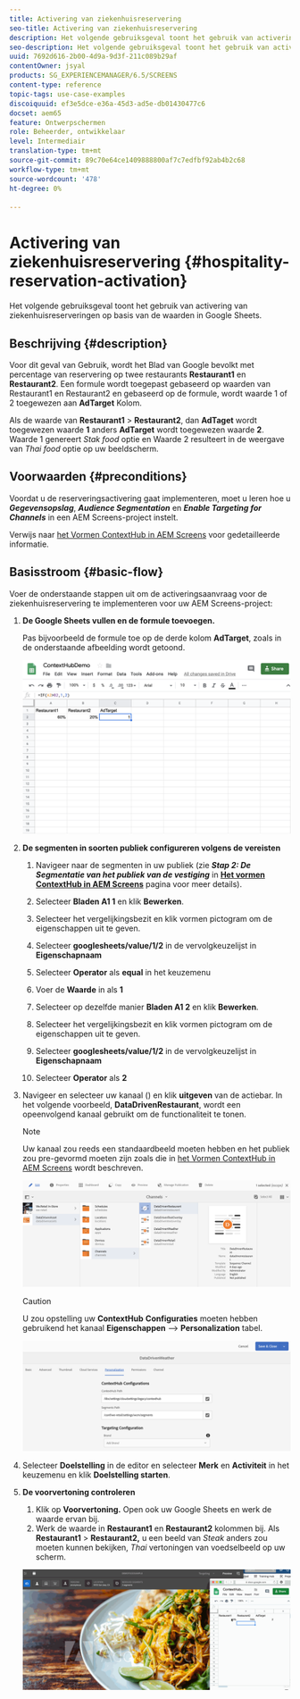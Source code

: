 ```yaml
---
title: Activering van ziekenhuisreservering
seo-title: Activering van ziekenhuisreservering
description: Het volgende gebruiksgeval toont het gebruik van activering van ziekenhuisreserveringen op basis van de waarden in Google Sheets.
seo-description: Het volgende gebruiksgeval toont het gebruik van activering van ziekenhuisreserveringen op basis van de waarden in Google Sheets.
uuid: 7692d616-2b00-4d9a-9d3f-211c089b29af
contentOwner: jsyal
products: SG_EXPERIENCEMANAGER/6.5/SCREENS
content-type: reference
topic-tags: use-case-examples
discoiquuid: ef3e5dce-e36a-45d3-ad5e-db01430477c6
docset: aem65
feature: Ontwerpschermen
role: Beheerder, ontwikkelaar
level: Intermediair
translation-type: tm+mt
source-git-commit: 89c70e64ce1409888800af7c7edfbf92ab4b2c68
workflow-type: tm+mt
source-wordcount: '478'
ht-degree: 0%

---
```



# Activering van ziekenhuisreservering {#hospitality-reservation-activation}

Het volgende gebruiksgeval toont het gebruik van activering van ziekenhuisreserveringen op basis van de waarden in Google Sheets.

## Beschrijving {#description}

Voor dit geval van Gebruik, wordt het Blad van Google bevolkt met percentage van reservering op twee restaurants **Restaurant1** en **Restaurant2**. Een formule wordt toegepast gebaseerd op waarden van Restaurant1 en Restaurant2 en gebaseerd op de formule, wordt waarde 1 of 2 toegewezen aan **AdTarget** Kolom.

Als de waarde van **Restaurant1** > **Restaurant2**, dan **AdTaget** wordt toegewezen waarde **1** anders **AdTarget** wordt toegewezen waarde **2**. Waarde 1 genereert *Stak food* optie en Waarde 2 resulteert in de weergave van *Thai food* optie op uw beeldscherm.

## Voorwaarden {#preconditions}

Voordat u de reserveringsactivering gaat implementeren, moet u leren hoe u ***Gegevensopslag***, ***Audience Segmentation*** en ***Enable Targeting for Channels*** in een AEM Screens-project instelt.

Verwijs naar [het Vormen ContextHub in AEM Screens](configuring-context-hub.md) voor gedetailleerde informatie.

## Basisstroom {#basic-flow}

Voer de onderstaande stappen uit om de activeringsaanvraag voor de ziekenhuisreservering te implementeren voor uw AEM Screens-project:

1. **De Google Sheets vullen en de formule toevoegen.**

   Pas bijvoorbeeld de formule toe op de derde kolom **AdTarget**, zoals in de onderstaande afbeelding wordt getoond.

   ![screen_shot_2019-04-29at94132am](assets/screen_shot_2019-04-29at94132am.png)

1. **De segmenten in soorten publiek configureren volgens de vereisten**

   1. Navigeer naar de segmenten in uw publiek (zie ***Stap 2: De Segmentatie van het publiek van de vestiging*** in **[Het vormen ContextHub in AEM Screens](configuring-context-hub.md)** pagina voor meer details).

   1. Selecteer **Bladen A1 1** en klik **Bewerken**.

   1. Selecteer het vergelijkingsbezit en klik vormen pictogram om de eigenschappen uit te geven.
   1. Selecteer **googlesheets/value/1/2** in de vervolgkeuzelijst in **Eigenschapnaam**

   1. Selecteer **Operator** als **equal** in het keuzemenu

   1. Voer de **Waarde** in als **1**

   1. Selecteer op dezelfde manier **Bladen A1 2** en klik **Bewerken**.

   1. Selecteer het vergelijkingsbezit en klik vormen pictogram om de eigenschappen uit te geven.
   1. Selecteer **googlesheets/value/1/2** in de vervolgkeuzelijst in **Eigenschapnaam**

   1. Selecteer **Operator** als **2**

1. Navigeer en selecteer uw kanaal () en klik **uitgeven** van de actiebar. In het volgende voorbeeld, **DataDrivenRestaurant**, wordt een opeenvolgend kanaal gebruikt om de functionaliteit te tonen.

   >[!NOTE]
   >
   >Uw kanaal zou reeds een standaardbeeld moeten hebben en het publiek zou pre-gevormd moeten zijn zoals die in [het Vormen ContextHub in AEM Screens](configuring-context-hub.md) wordt beschreven.

   ![screen_shot_2019-05-08at14652pm](assets/screen_shot_2019-05-08at14652pm.png)

   >[!CAUTION]
   >
   >U zou opstelling uw **ContextHub** **Configuraties** moeten hebben gebruikend het kanaal **Eigenschappen** —> **Personalization** tabel.

   ![screen_shot_2019-05-08at114106am](assets/screen_shot_2019-05-08at114106am.png)

1. Selecteer **Doelstelling** in de editor en selecteer **Merk** en **Activiteit** in het keuzemenu en klik **Doelstelling starten**.
1. **De voorvertoning controleren**

   1. Klik op **Voorvertoning.** Open ook uw Google Sheets en werk de waarde ervan bij.
   1. Werk de waarde in **Restaurant1** en **Restaurant2** kolommen bij. Als **Restaurant1** > **Restaurant2,** u een beeld van *Steak* anders zou moeten kunnen bekijken, *Thai* vertoningen van voedselbeeld op uw scherm.

   ![result5](assets/result5.gif)

